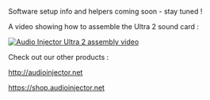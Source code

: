 Software setup info and helpers coming soon - stay tuned !

A video showing how to assemble the Ultra 2 sound card :

[![Audio Injector Ultra 2 assembly video](https://ksr-ugc.imgix.net/assets/021/896/505/1ec8b145a3c9a519dcd3fc8f703b829d_original.jpg?ixlib=rb-1.1.0&w=680&fit=max&v=1531538985&auto=format&gif-q=50&q=92&s=8250699b5e636f4a57907524fc1e19cf)](https://www.youtube.com/watch?v=5aJgab891BE&feature=youtu.be "Audio Injector Ultra 2 assembly video")

Check out our other products :

http://audioinjector.net

https://shop.audioinjector.net
